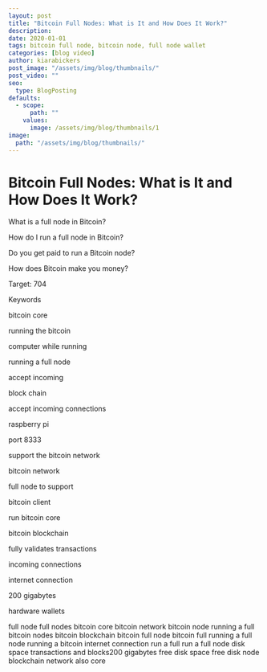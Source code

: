 ```yaml
---
layout: post
title: "Bitcoin Full Nodes: What is It and How Does It Work?"
description:
date: 2020-01-01
tags: bitcoin full node, bitcoin node, full node wallet
categories: [blog video]
author: kiarabickers
post_image: "/assets/img/blog/thumbnails/"
post_video: ""
seo:
  type: BlogPosting
defaults:
  - scope:
      path: ""
    values:
      image: /assets/img/blog/thumbnails/1
image:
  path: "/assets/img/blog/thumbnails/"
---
```


# Bitcoin Full Nodes: What is It and How Does It Work?


What is a full node in Bitcoin?

How do I run a full node in Bitcoin?

Do you get paid to run a Bitcoin node?

How does Bitcoin make you money?


Target: 704


Keywords

bitcoin core

running the bitcoin

computer while running

running a full node

accept incoming

block chain

accept incoming connections

raspberry pi

port 8333

support the bitcoin network

bitcoin network

full node to support

bitcoin client

run bitcoin core

bitcoin blockchain

fully validates transactions

incoming connections

internet connection

200 gigabytes

hardware wallets

full node full nodes bitcoin core bitcoin network bitcoin node running a full bitcoin nodes bitcoin blockchain bitcoin full node bitcoin full running a full node running a bitcoin internet connection run a full run a full node disk space transactions and blocks200 gigabytes free disk space free disk node blockchain network also core

